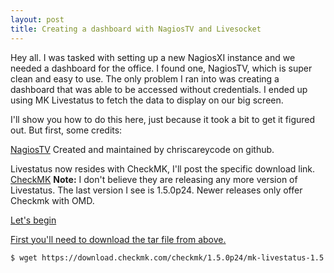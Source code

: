 ```yaml
---
layout: post
title: Creating a dashboard with NagiosTV and Livesocket
---
```


Hey all. I was tasked with setting up a new NagiosXI instance and we needed a dashboard for the office. I found one, NagiosTV, which is super clean and easy to use. The only problem I ran into was creating a dashboard that was able to be accessed without credentials. I ended up using MK Livestatus to fetch the data to display on our big screen.

I'll show you how to do this here, just because it took a bit to get it figured out. But first, some credits:

<a href="https://nagiostv.com/">NagiosTV</a> Created and maintained by chriscareycode on github.

Livestatus now resides with CheckMK, I'll post the specific download link.
<a href="https://docs.checkmk.com/latest/en/intro.html">CheckMK</a>
<b>Note:</b> I don't believe they are releasing any more version of Livestatus. The last version I see is 1.5.0p24. Newer releases only offer Checkmk with OMD.


<a href="https://download.checkmk.com/checkmk/1.5.0p24/mk-livestatus-1.5.0p24.tar.gz">

Let's begin

First you'll need to download the tar file from above.

```bash
$ wget https://download.checkmk.com/checkmk/1.5.0p24/mk-livestatus-1.5.0p24.tar.gz
```
